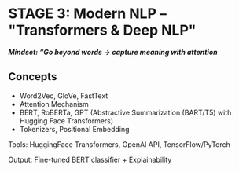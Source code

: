 # STAGE 3: Modern NLP – "Transformers & Deep NLP"
***Mindset: “Go beyond words → capture meaning with attention***
## Concepts
 - Word2Vec, GloVe, FastText 
 - Attention Mechanism 
 - BERT, RoBERTa, GPT (Abstractive Summarization (BART/T5) with Hugging Face Transformers)
 - Tokenizers, Positional Embedding 
 
 Tools: HuggingFace Transformers, OpenAI API, TensorFlow/PyTorch 
 
 Output: Fine-tuned BERT classifier + Explainability 

